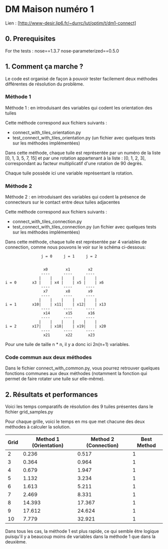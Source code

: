 # DM Maison numéro 1
Lien : [http://www-desir.lip6.fr/~durrc/Iut/optim/t/dm1-connect]

## 0. Prerequisites

For the tests :
nose==1.3.7
nose-parameterized==0.5.0

## 1. Comment ça marche ?

Le code est organisé de façon à pouvoir tester facilement deux méthodes différentes de résolution du problème.

### Méthode 1

Méthode 1 : en introduisant des variables qui codent les orientation des tuiles

Cette méthode correspond aux fichiers suivants :
- connect_with_tiles_orientation.py
- test_connect_with_tiles_orientation.py (un fichier avec quelques tests sur 
les méthodes implémentées)

Dans cette méthode, chaque tuile est représentée par un numéro de la liste [0, 1, 3, 5, 7, 15] et par une rotation appartenant à la liste : [0, 1, 2, 3], correspondant au facteur multiplicatif d'une rotation de 90 degrès.

Chaque tuile possède ici une variable représentant la rotation.


### Méthode 2

Méthode 2 : en introduisant des variables qui codent la présence de 
connecteurs sur le contact entre deux tuiles adjacentes

Cette méthode correspond aux fichiers suivants :
- connect_with_tiles_connection.py
- test_connect_with_tiles_connection.py (un fichier avec quelques tests sur 
les méthodes implémentées)

Dans cette méthode, chaque tuile est représentée par 4 variables de connection, comme nous pouvons le voir sur le schéma ci-dessous:

```
                j = 0     j = 1     j = 2


                 x0        x1        x2
                ----      ----      ----  
               |    |    |    |    |    | 
i = 0       x3 |    | x4 |    | x5 |    | x6
                ----      ----      ----  
                 x7        x8        x9
                ----      ----      ----  
               |    |    |    |    |    | 
i = 1       x10|    | x11|    | x12|    | x13
                ----      ----      ----  
                 x14       x15       x16
                ----      ----      ----  
               |    |    |    |    |    | 
i = 2       x17|    | x18|    | x19|    | x20 
                ----      ----      ----  
                 x21       x22       x23

```

Pour une tuile de taille n * n, il y a donc ici 2n(n+1) variables.

### Code commun aux deux méthodes

Dans le fichier connect_with_common.py, vous pourrez retrouver quelques 
fonctions communes aux deux méthodes (notamment la fonction qui permet de
faire rotater une tuile sur elle-même).


## 2. Résultats et performances

Voici les temps comparatifs de résolution des 9 tuiles présentes dans le 
fichier grid_samples.py

Pour chaque grille, voici le temps en ms que met chacune des deux méthodes à
calculer la solution.

| Grid |  Method 1 (Orientation) |  Method 2 (Connection) | Best Method |
|------|-------------------------|------------------------|-------------|
|   2  |           0.236         |           0.517        |      1      |
|   3  |           0.364         |           0.964        |      1      |
|   4  |           0.679         |           1.947        |      1      |
|   5  |           1.132         |           3.234        |      1      |
|   6  |           1.613         |           5.211        |      1      |
|   7  |           2.469         |           8.331        |      1      |
|   8  |          14.393         |          17.367        |      1      |
|   9  |          17.612         |          24.624        |      1      |
|  10  |           7.779         |          32.921        |      1      |

Dans tous les cas, la méthode 1 est plus rapide, ce qui semble être logique 
puisqu'il y a beaucoup moins de variables dans la méthode 1 que dans la 
deuxième.